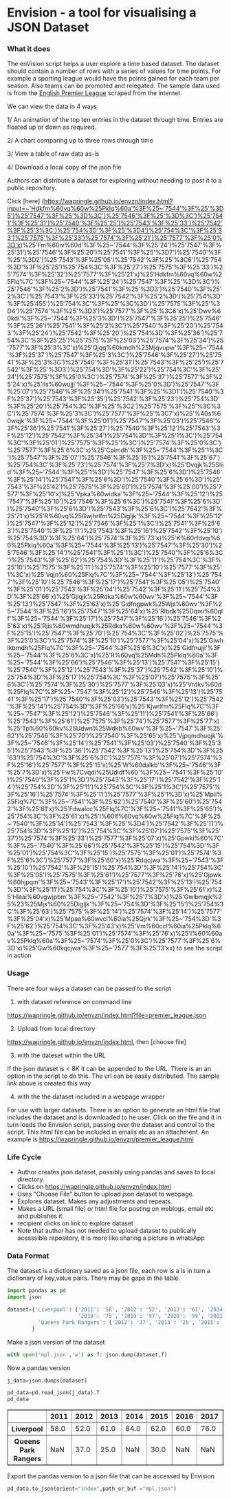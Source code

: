 # Envision - a tool for visualising a JSON Dataset

### What it does

The enVision script helps a user explore a time based dataset. The dataset should contain a number of rows with a series of values for time points. For example a sporting league would have the points gained for each team per season. Also teams can be promoted and relegated. The sample data used is from the [English Premier League](https://www.premierleague.com/) scraped from the internet.

We can view the data in 4 ways

1/ An animation of the top ten entries in the dataset through time. Entries are floated up or down as required.

2/ A chart comparing up to three rows through time

3/ View a table of raw data as-is

4/ Download a local copy  of the json file

Authors can distribute a dataset for exploring without needing to post it to a public repository.

Click [here] (https://wapringle.github.io/envzn/index.html?input=~'Hdkfm%60vq%60w%25Pklq%60a'%3F%25~'7544'%3F%25'%3D5')%25'7547'%3F%25'%3D%3C')%25'7546'%3F%25'%3D%3C')%25'7541'%3F%25'31')%25'7540'%3F%25'25')%25'7543'%3F%25'33')%25'7542'%3F%25'3%3C')%25'754%3D'%3F%25'%3D4')%25'754%3C'%3F%25'33')%25'7575'%3F%25'33')%25'7574'%3F%25'21')%25'7577'%3F%25'0%3D'x)%25'Fm%60iv%60d'%3F%25~'7544'%3F%25'24')%25'7547'%3F%25'31')%25'7546'%3F%25'20')%25'7541'%3F%25'%3D7')%25'7540'%3F%25'%3D2')%25'7543'%3F%25'05')%25'7542'%3F%25'%3C6')%25'754%3D'%3F%25'25')%25'754%3C'%3F%25'27')%25'7575'%3F%25'33')%25'7574'%3F%25'32')%25'7577'%3F%25'21'x)%25'Hdkfm%60vq%60w%25Flq%7C'%3F%25~'7544'%3F%25'24')%25'7547'%3F%25'%3D%3C')%25'7546'%3F%25'2%3D')%25'7541'%3F%25'%3D3')%25'7540'%3F%25'2%3C')%25'7543'%3F%25'33')%25'7542'%3F%25'2%3D')%25'754%3D'%3F%25'455')%25'754%3C'%3F%25'%3C%3D')%25'7575'%3F%25'%3D4')%25'7574'%3F%25'%3D3')%25'7577'%3F%25'%3C6'x)%25'Dwv%60kdi'%3F%25~'7544'%3F%25'3%3D')%25'7547'%3F%25'25')%25'7546'%3F%25'26')%25'7541'%3F%25'2%3C')%25'7540'%3F%25'20')%25'7543'%3F%25'24')%25'7542'%3F%25'20')%25'754%3D'%3F%25'36')%25'754%3C'%3F%25'25')%25'7575'%3F%25'03')%25'7574'%3F%25'34')%25'7577'%3F%25'3%3C'x)%25'Qjqq%60kmdh%25Mjqvupw'%3F%25~'7544'%3F%25'37')%25'7547'%3F%25'3%3C')%25'7546'%3F%25'27')%25'7541'%3F%25'3%3C')%25'7540'%3F%25'31')%25'7543'%3F%25'25')%25'7542'%3F%25'%3D3')%25'754%3D'%3F%25'22')%25'754%3C'%3F%25'24')%25'7575'%3F%25'0%3C')%25'7574'%3F%25'37')%25'7577'%3F%25'24'x)%25'Ils%60wujji'%3F%25~'7544'%3F%25'0%3D')%25'7547'%3F%25'07')%25'7546'%3F%25'34')%25'7541'%3F%25'%3D1')%25'7540'%3F%25'37')%25'7543'%3F%25'35')%25'7542'%3F%25'23')%25'754%3D'%3F%25'20')%25'754%3C'%3F%25'%3C2')%25'7575'%3F%25'%3C%3C')%25'7574'%3F%25'3%3C')%25'7577'%3F%25'%3C7'x)%25'%40s%60wqjk'%3F%25~'7544'%3F%25'01')%25'7547'%3F%25'03')%25'7546'%3F%25'36')%25'7541'%3F%25'27')%25'7540'%3F%25'12')%25'7543'%3F%25'12')%25'7542'%3F%25'34')%25'754%3D'%3F%25'1%3C')%25'754%3C'%3F%25'01')%25'7575'%3F%25'1%3C')%25'7574'%3F%25'0%3C')%25'7577'%3F%25'6%3C'x)%25'Cpimdh'%3F%25~'7544'%3F%25'1%3C')%25'7547'%3F%25'07')%25'7546'%3F%25'16')%25'7541'%3F%25'67')%25'754%3C'%3F%25'73')%25'7574'%3F%25'7%3D'x)%25'Dvqjk%25Sliid'%3F%25~'7544'%3F%25'1%3D')%25'7547'%3F%25'6%3D')%25'7546'%3F%25'14')%25'7541'%3F%25'6%3D')%25'7540'%3F%25'6%3D')%25'7543'%3F%25'42')%25'7575'%3F%25'60')%25'7574'%3F%25'00')%25'7577'%3F%25'10'x)%25'Vpka%60widka'%3F%25~'7544'%3F%25'12')%25'7547'%3F%25'10')%25'7546'%3F%25'6%3C')%25'7541'%3F%25'6%3D')%25'7540'%3F%25'6%3D')%25'7543'%3F%25'6%3C')%25'7542'%3F%25'71'x)%25'R%60vq%25Gwjhrlfm%25Digljk'%3F%25~'7544'%3F%25'12')%25'7547'%3F%25'12')%25'7546'%3F%25'1%3C')%25'7541'%3F%25'63')%25'7540'%3F%25'11')%25'7543'%3F%25'16')%25'7542'%3F%25'10')%25'754%3D'%3F%25'64')%25'7574'%3F%25'73'x)%25'K%60rfdvqi%60%25Pklq%60a'%3F%25~'7544'%3F%25'13')%25'7547'%3F%25'30')%25'7546'%3F%25'14')%25'7541'%3F%25'1%3C')%25'7540'%3F%25'6%3C')%25'7543'%3F%25'62')%25'754%3D'%3F%25'11')%25'754%3C'%3F%25'10')%25'7575'%3F%25'11')%25'7574'%3F%25'10')%25'7577'%3F%25'1%3C'x)%25'Vqjn%60%25Flq%7C'%3F%25~'7544'%3F%25'13')%25'7547'%3F%25'10')%25'7546'%3F%25'17')%25'7541'%3F%25'05')%25'7540'%3F%25'01')%25'7543'%3F%25'04')%25'7542'%3F%25'11')%25'754%3D'%3F%25'66'x)%25'Gjiqjk%25Rdka%60w%60wv'%3F%25~'7544'%3F%25'13')%25'7547'%3F%25'63'x)%25'Gidfngpwk%25Wjs%60wv'%3F%25~'7544'%3F%25'16')%25'7547'%3F%25'64'x)%25'Rlbdk%25Dqmi%60qlf'%3F%25~'7544'%3F%25'17')%25'7547'%3F%25'16')%25'7546'%3F%25'63'x)%25'Rjis%60wmdhuqjk%25Rdka%60w%60wv'%3F%25~'7544'%3F%25'15')%25'7547'%3F%25'70')%25'754%3C'%3F%25'02')%25'7575'%3F%25'0%3C')%25'7574'%3F%25'10')%25'7577'%3F%25'04'x)%25'Glwhlkbmdh%25Flq%7C'%3F%25~'7544'%3F%25'6%3C'x)%25'Gidfnujji'%3F%25~'7544'%3F%25'6%3C'x)%25'R%60vq%25Mdh%25Pklq%60a'%3F%25~'7544'%3F%25'66')%25'7546'%3F%25'13')%25'7541'%3F%25'15')%25'7540'%3F%25'12')%25'7543'%3F%25'37')%25'7542'%3F%25'10')%25'754%3D'%3F%25'17')%25'754%3C'%3F%25'07')%25'7575'%3F%25'6%3C')%25'7574'%3F%25'30')%25'7577'%3F%25'03'x)%25'Vrdkv%60d%25Flq%7C'%3F%25~'7547'%3F%25'12')%25'7546'%3F%25'13')%25'7541'%3F%25'17')%25'7540'%3F%25'03')%25'7543'%3F%25'12')%25'7542'%3F%25'14')%25'754%3D'%3F%25'66'x)%25'Kjwrlfm%25Flq%7C'%3F%25~'7547'%3F%25'12')%25'7546'%3F%25'11')%25'7541'%3F%25'66')%25'7543'%3F%25'61')%25'7575'%3F%25'74')%25'7577'%3F%25'77'x)%25'Tp%60%60kv%25Udwn%25Wdkb%60wv'%3F%25~'7547'%3F%25'62')%25'7546'%3F%25'70')%25'7540'%3F%25'65'x)%25'Vjpqmdhuqjk'%3F%25~'7546'%3F%25'14')%25'7541'%3F%25'03')%25'7540'%3F%25'35')%25'7543'%3F%25'36')%25'7542'%3F%25'13')%25'754%3D'%3F%25'63')%25'754%3C'%3F%25'6%3C')%25'7575'%3F%25'07')%25'7574'%3F%25'16')%25'7577'%3F%25'15'x)%25'W%60dalkb'%3F%25~'7546'%3F%25'7%3D'x)%25'Fw%7Cvqdi%25Udidf%60'%3F%25~'7541'%3F%25'10')%25'7540'%3F%25'1%3D')%25'7543'%3F%25'17')%25'7542'%3F%25'14')%25'754%3D'%3F%25'11')%25'754%3C'%3F%25'1%3C')%25'7575'%3F%25'16')%25'7574'%3F%25'11')%25'7577'%3F%25'1%3D'x)%25'Mpii%25Flq%7C'%3F%25~'7541'%3F%25'62')%25'7540'%3F%25'60')%25'7542'%3F%25'61'x)%25'Fdwalcc%25Flq%7C'%3F%25~'7541'%3F%25'65')%25'754%3C'%3F%25'61'x)%25'I%60lf%60vq%60w%25Flq%7C'%3F%25~'7540'%3F%25'14')%25'7543'%3F%25'%3D4')%25'7542'%3F%25'11')%25'754%3D'%3F%25'12')%25'754%3C'%3F%25'07')%25'7575'%3F%25'37')%25'7574'%3F%25'33')%25'7577'%3F%25'07'x)%25'Gpwki%60%7C'%3F%25~'7540'%3F%25'66')%25'7542'%3F%25'15')%25'754%3D'%3F%25'01')%25'754%3C'%3F%25'15')%25'7575'%3F%25'01')%25'7574'%3F%25'6%3C')%25'7577'%3F%25'60'x)%25'Rdqcjwa'%3F%25~'7543'%3F%25'10')%25'7542'%3F%25'15')%25'754%3D'%3F%25'14')%25'754%3C'%3F%25'05')%25'7575'%3F%25'61')%25'7577'%3F%25'76'x)%25'Gjpwk%60hjpqm'%3F%25~'7543'%3F%25'17')%25'7542'%3F%25'13')%25'754%3D'%3F%25'11')%25'754%3C'%3F%25'10')%25'7575'%3F%25'61'x)%25'Hlaai%60vgwjpbm'%3F%25~'7542'%3F%25'7%3D'x)%25'Gwlbmqjk%25%23%25Mjs%60%25Digljk'%3F%25~'754%3D'%3F%25'15')%25'754%3C'%3F%25'63')%25'7575'%3F%25'14')%25'7574'%3F%25'14')%25'7577'%3F%25'04'x)%25'Mpaa%60wvcl%60ia%25Qjrk'%3F%25~'754%3D'%3F%25'62')%25'754%3C'%3F%25'43'x)%25'Vm%60ccl%60ia%25Pklq%60a'%3F%25~'7575'%3F%25'01')%25'7574'%3F%25'76'x)%25'I%60%60av%25Pklq%60a'%3F%25~'7574'%3F%25'0%3C')%25'7577'%3F%25'6%3D'x)%25'Gw%60kqcjwa'%3F%25~'7577'%3F%25'13'xx) to see the script in action

### Usage
 There are four ways a dataset can be passed to the  script
 
 1. with dataset reference on command line
 
 https://wapringle.github.io/envzn/index.html?file=premier_league.json
 
 2. Upload from local directory
 
 https://wapringle.github.io/envzn/index.html, then [choose file]
 
 3. with the dateset within the URL

 If the json dataset is < 8K it can be appended to the URL. There is an an option in the script to do this. The url can be easily distributed. The sample link above is created this way
 
 4. with the the dataset included in a webpage wrapper
 
For use with larger datasets. There is an option to generate an html file that includes the dataset and is downloaded to he user. Click on the file and it in turn loads the Envision script, passing over the dataset and control to the script. This html file  can be included in emails etc as an attachment. An example is  https://wapringle.github.io/envzn/premier_league.html 
 
### Life Cycle 

- Author creates json dataset, possibly using pandas and saves to local directory.
- Clicks on https://wapringle.github.io/envzn/index.html 
- Uses "Choose File" button to upload json dataset to webpage.
- Explores dataset. Makes any adjustments and repeats.
- Makes a URL (small file) or html file for posting on weblogs, email etc and publishes it.
- recipient clicks on link to explore dataset 
- Note that author has not needed to upload dataset to publically acesssible repository, it is more like sharing a picture in whatsApp

### Data Format
The dataset is a dictionary saved as a json file, each row is a is in turn a dictionary of
key,value pairs. There may be gaps in the table. 





```python
import pandas as pd
import json
```


```python
dataset={'Liverpool': {'2011': '58', '2012': '52', '2013': '61', '2014': '84', '2015': '62', '2016': '60', '2017': '76',
                       '2018': '75', '2019': '97', '2020': '99', '2021': '69', '2022': '92'},
          'Queens Park Rangers': {'2012': '37', '2013': '25', '2015': '30'},
        }
```

Make a json version of the dataset


```python
with open('mpl.json','w') as f: json.dump(dataset,f)
```

Now a pandas version


```python
j_data=json.dumps(dataset)

pd_data=pd.read_json(j_data).T
pd_data
```




<div>
<style scoped>
    .dataframe tbody tr th:only-of-type {
        vertical-align: middle;
    }

    .dataframe tbody tr th {
        vertical-align: top;
    }

    .dataframe thead th {
        text-align: right;
    }
</style>
<table border="1" class="dataframe">
  <thead>
    <tr style="text-align: right;">
      <th></th>
      <th>2011</th>
      <th>2012</th>
      <th>2013</th>
      <th>2014</th>
      <th>2015</th>
      <th>2016</th>
      <th>2017</th>
      <th>2018</th>
      <th>2019</th>
      <th>2020</th>
      <th>2021</th>
      <th>2022</th>
    </tr>
  </thead>
  <tbody>
    <tr>
      <th>Liverpool</th>
      <td>58.0</td>
      <td>52.0</td>
      <td>61.0</td>
      <td>84.0</td>
      <td>62.0</td>
      <td>60.0</td>
      <td>76.0</td>
      <td>75.0</td>
      <td>97.0</td>
      <td>99.0</td>
      <td>69.0</td>
      <td>92.0</td>
    </tr>
    <tr>
      <th>Queens Park Rangers</th>
      <td>NaN</td>
      <td>37.0</td>
      <td>25.0</td>
      <td>NaN</td>
      <td>30.0</td>
      <td>NaN</td>
      <td>NaN</td>
      <td>NaN</td>
      <td>NaN</td>
      <td>NaN</td>
      <td>NaN</td>
      <td>NaN</td>
    </tr>
  </tbody>
</table>
</div>



Export the pandas version to a json file that can be accessed by Envision


```python
pd_data.to_json(orient="index",path_or_buf ="mpl.json")
```


```python

```

